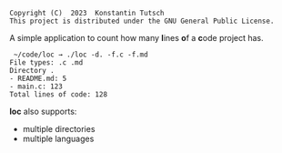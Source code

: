 ```
Copyright (C)  2023  Konstantin Tutsch
This project is distributed under the GNU General Public License.
```
A simple application to count how many **l**ines **o**f a **c**ode project has.

```
 ~/code/loc → ./loc -d. -f.c -f.md
File types: .c .md
Directory .
- README.md: 5
- main.c: 123
Total lines of code: 128
```

**loc** also supports:
- multiple directories
- multiple languages
